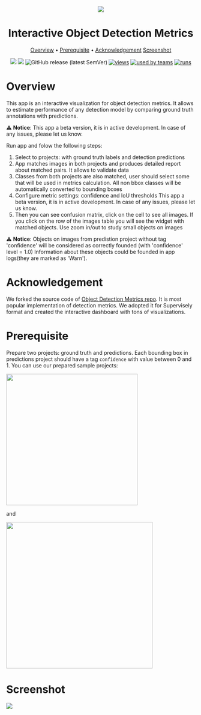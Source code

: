 <div align="center" markdown>
<img src="https://i.imgur.com/PlwXDGP.png"/>

# Interactive Object Detection Metrics 

<p align="center">
  <a href="#Overview">Overview</a> •
  <a href="#Prerequisite">Prerequisite</a> •
  <a href="#References">Acknowledgement</a>
  <a href="#References">Screenshot</a>
</p>


[![](https://img.shields.io/badge/supervisely-ecosystem-brightgreen)](https://ecosystem.supervise.ly/apps/supervisely-ecosystem/review_object_detection_metrics/supervisely)
[![](https://img.shields.io/badge/slack-chat-green.svg?logo=slack)](https://supervise.ly/slack)
![GitHub release (latest SemVer)](https://img.shields.io/github/v/release/supervisely-ecosystem/review_object_detection_metrics)
[![views](https://app.supervise.ly/public/api/v3/ecosystem.counters?repo=supervisely-ecosystem/review_object_detection_metrics/supervisely&counter=views&label=views)](https://supervise.ly)
[![used by teams](https://app.supervise.ly/public/api/v3/ecosystem.counters?repo=supervisely-ecosystem/review_object_detection_metrics/supervisely&counter=downloads&label=used%20by%20teams)](https://supervise.ly)
[![runs](https://app.supervise.ly/public/api/v3/ecosystem.counters?repo=supervisely-ecosystem/review_object_detection_metrics/supervisely&counter=runs&label=runs&123)](https://supervise.ly)

</div>

# Overview
This app is an interactive visualization for object detection metrics. 
It allows to estimate performance of any detection model by comparing ground truth annotations with predictions.

⚠️ **Notice**: This app a beta version, it is in active development. In case of any issues, please let us know.

Run app and folow the following steps:
1. Select to projects: with ground truth labels and detection predictions
2. App matches images in both projects and produces detailed report about matched pairs. It allows to validate data
3. Classes from both projects are also matched, user should select some that will be used in metrics calculation. 
All non bbox classes will be automatically converted to bounding boxes
4. Configure metric settings: confidence and IoU thresholds
This app a beta version, it is in active development. In case of any issues, please let us know.
5. Then you can see confusion matrix, click on the cell to see all images. If you click on the row of the images table 
you will see the widget with matched objects. Use zoom in/out to study small objects on images

⚠️ **Notice**: Objects on images from predistion project without tag 'confidence' will be considered as correctly founded (with 'confidence' level = 1.0)
Information about these objects could be founded in app logs(they are marked as 'Warn').

# Acknowledgement
We forked the source code of [Object Detection Metrics repo](https://github.com/rafaelpadilla/Object-Detection-Metrics).
It is most popular implementation of detection metrics. We adopted it for Supervisely format and created the interactive 
dashboard with tons of visualizations. 

# Prerequisite
Prepare two projects: ground truth and predictions. Each bounding box in predictions project should have a tag 
`confidence` with value between 0 and 1. You can use our prepared sample projects: 

<img data-key="sly-module-link" data-module-slug="supervisely-ecosystem/pascal_sample_gt" src="https://i.imgur.com/wYPHUJ0.png" width="350px"/>

and 

<img data-key="sly-module-link" data-module-slug="supervisely-ecosystem/pascal_sample_pred" src="https://i.imgur.com/q6xUnW6.png" width="390px"/>


# Screenshot

<img src="https://i.imgur.com/xBrUAv9.png"/>
